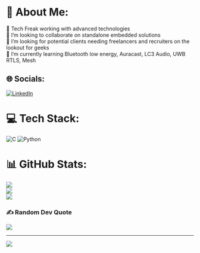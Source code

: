 # 💫 About Me:
🔭 Tech Freak working with advanced technologies  <br>👯 I’m looking to collaborate on standalone embedded solutions <br>🤝 I’m looking for potential clients needing freelancers and recruiters on the lookout for geeks<br>🌱 I’m currently learning Bluetooth low energy, Auracast, LC3 Audio, UWB RTLS, Mesh<br>


## 🌐 Socials:
[![LinkedIn](https://img.shields.io/badge/LinkedIn-%230077B5.svg?logo=linkedin&logoColor=white)](https://linkedin.com/in/https://www.linkedin.com/in/geetansh-shukla-7759281b8/) 

# 💻 Tech Stack:
![C](https://img.shields.io/badge/c-%2300599C.svg?style=for-the-badge&logo=c&logoColor=white) ![Python](https://img.shields.io/badge/python-3670A0?style=for-the-badge&logo=python&logoColor=ffdd54)
# 📊 GitHub Stats:
![](https://github-readme-stats.vercel.app/api?username=Geetansh-s&theme=gotham&hide_border=true&include_all_commits=false&count_private=true)<br/>
![](https://github-readme-streak-stats.herokuapp.com/?user=Geetansh-s&theme=gotham&hide_border=true)<br/>
![](https://github-readme-stats.vercel.app/api/top-langs/?username=Geetansh-s&theme=gotham&hide_border=true&include_all_commits=false&count_private=true&layout=compact)

### ✍️ Random Dev Quote
![](https://quotes-github-readme.vercel.app/api?type=horizontal&theme=dark)

---
[![](https://visitcount.itsvg.in/api?id=geetansh&label=Profile%20Views&color=12&icon=5&pretty=false)](https://visitcount.itsvg.in)
<!-- Proudly created with GPRM ( https://gprm.itsvg.in ) -->
